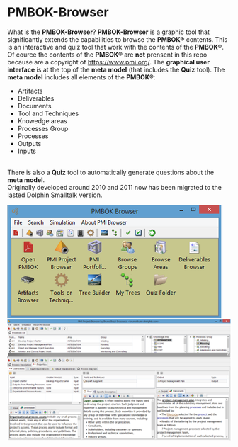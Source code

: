# PMBOK-Browser
What is the **PMBOK-Browser**?
**PMBOK-Browser** is a graphic tool that significantly extends the capabilities to browse the **PMBOK®** contents.
This is an interactive and quiz tool that work with the contents of the **PMBOK®**.<br> Of cource the contents of the **PMBOK®** are **not** prensent in this repo because are a copyright of https://www.pmi.org/.
The **graphical user interface** is at the top of the **meta model** (that includes the **Quiz** tool). 
The **meta model** includes all elements of the **PMBOK®**: 
* Artifacts
* Deliverables
* Documents
* Tool and Techniques
* Knowedge areas
* Processes Group
* Processes
* Outputs
* Inputs<br>

<br>There is also a **Quiz** tool to automatically generate questions about the **meta model**.
<br>
Originally developed around 2010 and 2011 now has been migrated to the lasted Dolphin Smalltalk version.

![PMBOK Browser Shell](https://github.com/brunobuzzi/PMBOK-Browser/blob/master/wiki/pmbok-browser.png)
<br>
![Processes Browser Shell](https://github.com/brunobuzzi/PMBOK-Browser/blob/master/wiki/processes-browser-01.png)